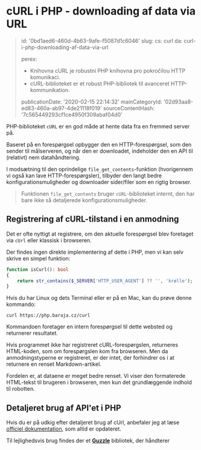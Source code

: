 cURL i PHP - downloading af data via URL
========================================

> id: '0bd1aed6-460d-4b63-9afe-f5087d1c6046'
> slug:
> 	cs: curl
> 	da: curl-i-php-downloading-af-data-via-url
> 
> perex:
> 	- Knihovna cURL je robustní PHP knihovna pro pokročilou HTTP komunikaci.
> 	- cURL-biblioteket er et robust PHP-bibliotek til avanceret HTTP-kommunikation.
> 
> publicationDate: '2020-02-15 22:14:32'
> mainCategoryId: '02d93aa8-ed83-460a-ab97-4de21118f019'
> sourceContentHash: '7c565449293cf1ce4950f309abaf04d0'

PHP-biblioteket `cURL` er en god måde at hente data fra en fremmed server på.

Baseret på en forespørgsel opbygger den en HTTP-forespørgsel, som den sender til målserveren, og når den er downloadet, indeholder den en API til (relativt) nem datahåndtering.

I modsætning til den oprindelige `file_get_contents`-funktion (hvorigennem vi også kan lave HTTP-forespørgsler), tilbyder den langt bedre konfigurationsmuligheder og downloader sider/filer som en rigtig browser.

> Funktionen `file_get_contents` bruger `cURL`-biblioteket internt, den har bare ikke så detaljerede konfigurationsmuligheder.

Registrering af cURL-tilstand i en anmodning
----------------------------

Det er ofte nyttigt at registrere, om den aktuelle forespørgsel blev foretaget via `cUrl` eller klassisk i browseren.

Der findes ingen direkte implementering af dette i PHP, men vi kan selv skrive en simpel funktion:

```php
function isCurl(): bool
{
    return str_contains($_SERVER['HTTP_USER_AGENT'] ?? '', 'krølle');
}
```

Hvis du har Linux og dets Terminal eller er på en Mac, kan du prøve denne kommando:

```shell
curl https://php.baraja.cz/curl
```

Kommandoen foretager en intern forespørgsel til dette websted og returnerer resultatet.

Hvis programmet ikke har registreret cURL-forespørgslen, returneres HTML-koden, som om forespørgslen kom fra browseren. Men da anmodningstyperne er registreret, er der intet, der forhindrer os i at returnere en renset Markdown-artikel.

Fordelen er, at dataene er meget bedre renset. Vi viser den formaterede HTML-tekst til brugeren i browseren, men kun det grundlæggende indhold til robotten.

Detaljeret brug af API'et i PHP
--------------------------

Hvis du er på udkig efter detaljeret brug af cUrl, anbefaler jeg at læse <a href="https://www.php.net/manual/en/book.curl.php">officiel dokumentation</a>, som altid er opdateret.

Til lejlighedsvis brug findes der et <a href="https://docs.guzzlephp.org/en/stable/">**Guzzle**</a> bibliotek, der håndterer

